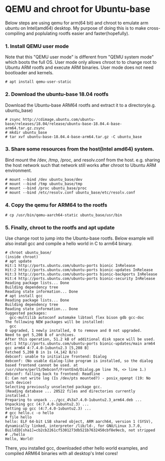 # QEMU and chroot for Ubuntu-base

Below steps are using qemu for arm(64 bit) and chroot to emulate arm ubuntu on Intel(amd64) desktop.  My purpose of doing this is to make cross-compiling and poplulating rootfs easier and faster(hopefully).

### 1. Install QEMU user mode

Note that this "QEMU user mode" is different from "QEMU system mode" which boots the full OS.  User mode only allows chroot to to change root to Ubuntu ARM rootfs and execute ARM binaries. User mode does not need bootloader and kernels.

```console
# apt install qemu-user-static
```

### 2. Download the ubuntu-base 18.04 rootfs

Download the Ubuntu-base ARM64 rootfs and extract it to a directory(e.g. ubuntu_base)

```console
# zsync http://cdimage.ubuntu.com/ubuntu-base/releases/18.04/release/ubuntu-base-18.04.4-base-arm64.tar.gz.zsync
# mkdir ubuntu_base
# tar xvf ubuntu-base-18.04.4-base-arm64.tar.gz -C ubuntu_base
```

### 3. Share some resources from the host(Intel amd64) system.  

Bind mount the /dev, /tmp, /proc, and resolv.conf from the host.  e.g. sharing the host network such that network still works after chroot to Ubuntu ARM environment.

```console
# mount --bind /dev ubuntu_base/dev
# mount --bind /tmp ubuntu_base/tmp
# mount --bind /proc ubuntu_base/proc
# mount --bind /etc/resolv.conf ubuntu_base/etc/resolv.conf
```

### 4. Copy the qemu for ARM64 to the rootfs

```console
# cp /usr/bin/qemu-aarch64-static ubuntu_base/usr/bin
```

### 5. Finally, chroot to the rootfs and apt update

Use change root to jump into the Ubuntu-base rootfs.  Below example will also install gcc and compile a hello world in C to arm64 binary.

```console
# chroot ubuntu_base/
(inside chroot)
# apt update
Hit:1 http://ports.ubuntu.com/ubuntu-ports bionic InRelease
Hit:2 http://ports.ubuntu.com/ubuntu-ports bionic-updates InRelease
Hit:3 http://ports.ubuntu.com/ubuntu-ports bionic-backports InRelease
Hit:4 http://ports.ubuntu.com/ubuntu-ports bionic-security InRelease
Reading package lists... Done
Building dependency tree       
Reading state information... Done
# apt install gcc
Reading package lists... Done
Building dependency tree       
Reading state information... Done
Suggested packages:
  gcc-multilib autoconf automake libtool flex bison gdb gcc-doc
The following NEW packages will be installed:
  gcc
0 upgraded, 1 newly installed, 0 to remove and 0 not upgraded.
Need to get 5,208 B of archives.
After this operation, 51.2 kB of additional disk space will be used.
Get:1 http://ports.ubuntu.com/ubuntu-ports bionic-updates/main arm64 gcc arm64 4:7.4.0-1ubuntu2.3 [5,208 B]
Fetched 5,208 B in 1s (4,142 B/s)
debconf: unable to initialize frontend: Dialog
debconf: (No usable dialog-like program is installed, so the dialog based frontend cannot be used. at /usr/share/perl5/Debconf/FrontEnd/Dialog.pm line 76, <> line 1.)
debconf: falling back to frontend: Readline
E: Can not write log (Is /dev/pts mounted?) - posix_openpt (19: No such device)
Selecting previously unselected package gcc.
(Reading database ... 20522 files and directories currently installed.)
Preparing to unpack .../gcc_4%3a7.4.0-1ubuntu2.3_arm64.deb ...
Unpacking gcc (4:7.4.0-1ubuntu2.3) ...
Setting up gcc (4:7.4.0-1ubuntu2.3) ...
# gcc hello.c -o hello
# file hello
hello: ELF 64-bit LSB shared object, ARM aarch64, version 1 (SYSV), dynamically linked, interpreter /lib/ld-, for GNU/Linux 3.7.0, BuildID[sha1]=cb2cb2261cf5301273db521b7632450cbf8e9ecb, not stripped
# ./hello 
Hello, World!
``` 
There, you installed gcc, downloaded other hello world examples, and compiled ARM64 binaries with all desktop's Intel cores!

